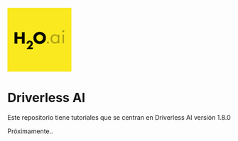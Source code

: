 ![h2o-ai-logo-plain](https://github.com/h2oai/tutorials/blob/master/.github/h2o-ai-logo-plain.png)

# Driverless AI

Este repositorio tiene tutoriales que se centran en Driverless AI versión 1.8.0

Próximamente..
